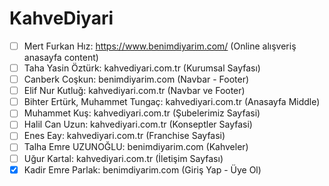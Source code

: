 # KahveDiyari
 - [ ] Mert Furkan Hız: https://www.benimdiyarim.com/ (Online alışveriş anasayfa content)
 - [ ] Taha Yasin Öztürk: kahvediyari.com.tr (Kurumsal Sayfası)
 - [ ] Canberk Coşkun: benimdiyarim.com (Navbar - Footer)
 - [ ] Elif Nur Kutluğ: kahvediyari.com.tr (Navbar ve Footer)
 - [ ] Bihter Ertürk, Muhammet Tungaç: kahvediyari.com.tr (Anasayfa Middle)
 - [ ] Muhammet Kuş: kahvediyari.com.tr (Şubelerimiz Sayfasi)
 - [ ] Halil Can Uzun: kahvediyari.com.tr (Konseptler Sayfasi)
 - [ ] Enes Eay: kahvediyari.com.tr (Franchise Sayfasi)
 - [ ] Talha Emre UZUNOĞLU: benimdiyarim.com (Kahveler)
 - [ ] Uğur Kartal: kahvediyari.com.tr (İletişim Sayfası)
 - [X] Kadir Emre Parlak: benimdiyarim.com (Giriş Yap - Üye Ol)
